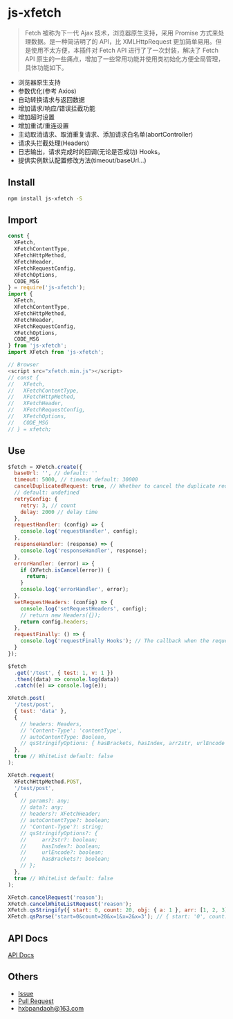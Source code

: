 # js-xfetch

> Fetch 被称为下一代 Ajax 技术，浏览器原生支持，采用 Promise 方式来处理数据。是一种简洁明了的 API，比 XMLHttpRequest 更加简单易用。但是使用不太方便，本插件对 Fetch API 进行了了一次封装，解决了 Fetch API 原生的一些痛点，增加了一些常用功能并使用类初始化方便全局管理，具体功能如下。

* 浏览器原生支持
* 参数优化(参考 Axios)
* 自动转换请求与返回数据
* 增加请求/响应/错误拦截功能
* 增加超时设置
* 增加重试/重连设置
* 主动取消请求、取消重复请求、添加请求白名单(abortController)
* 请求头拦截处理(Headers)
* 日志输出，请求完成时的回调(无论是否成功) Hooks。
* 提供实例默认配置修改方法(timeout/baseUrl...)

## Install

```bash
npm install js-xfetch -S
```

## Import

```javascript
const {
  XFetch,
  XFetchContentType,
  XFetchHttpMethod,
  XFetchHeader,
  XFetchRequestConfig,
  XFetchOptions,
  CODE_MSG
} = require('js-xfetch');
import {
  XFetch,
  XFetchContentType,
  XFetchHttpMethod,
  XFetchHeader,
  XFetchRequestConfig,
  XFetchOptions,
  CODE_MSG
} from 'js-xfetch';
import XFetch from 'js-xfetch';

// Browser
<script src="xfetch.min.js"></script>
// const {
//   XFetch,
//   XFetchContentType,
//   XFetchHttpMethod,
//   XFetchHeader,
//   XFetchRequestConfig,
//   XFetchOptions,
//   CODE_MSG
// } = xfetch;
```

## Use

```javascript
$fetch = XFetch.create({
  baseUrl: '', // default: ''
  timeout: 5000, // timeout default: 30000
  cancelDuplicatedRequest: true, // Whether to cancel the duplicate request default: true
  // default: undefined
  retryConfig: {
    retry: 3, // count
    delay: 2000 // delay time
  },
  requestHandler: (config) => {
    console.log('requestHandler', config);
  },
  responseHandler: (response) => {
    console.log('responseHandler', response);
  },
  errorHandler: (error) => {
    if (XFetch.isCancel(error)) {
      return;
    }
    console.log('errorHandler', error);
  },
  setRequestHeaders: (config) => {
    console.log('setRequestHeaders', config);
    // return new Headers({});
    return config.headers;
  },
  requestFinally: () => {
    console.log('requestFinally Hooks'); // The callback when the request is completed, regardless of the result.
  }
});

$fetch
  .get('/test', { test: 1, v: 1 })
  .then((data) => console.log(data))
  .catch((e) => console.log(e));

XFetch.post(
  '/test/post',
  { test: 'data' },
  {
    // headers: Headers,
    // 'Content-Type': 'contentType',
    // autoContentType: Boolean,
    // qsStringifyOptions: { hasBrackets, hasIndex, arr2str, urlEncode }
  },
  true // WhiteList default: false
);

XFetch.request(
  XFetchHttpMethod.POST,
  '/test/post',
  {
    // params?: any;
    // data?: any;
    // headers?: XFetchHeader;
    // autoContentType?: boolean;
    // 'Content-Type'?: string;
    // qsStringifyOptions?: {
    //     arr2str?: boolean;
    //     hasIndex?: boolean;
    //     urlEncode?: boolean;
    //     hasBrackets?: boolean;
    // };
  },
  true // WhiteList default: false
);

XFetch.cancelRequest('reason');
XFetch.cancelWhiteListRequest('reason');
XFetch.qsStringify({ start: 0, count: 20, obj: { a: 1 }, arr: [1, 2, 3], str: '1' }, { hasIndex: true }); // 'start=0&count=20&obj[a]=1&arr[0]=1&arr[1]=2&arr[2]=3&str=1'
XFetch.qsParse('start=0&count=20&x=1&x=2&x=3'); // { start: '0', count: '20', x: [1, 2, 3], '/': 'start=0&count=20&x=1&x=2&x=3' };
```

## API Docs

[API Docs](https://github.com/pandaoh/js-xfetch/blob/main/docs/README.md)

## Others

* [Issue](https://github.com/pandaoh/js-xfetch/issues)
* [Pull Request](https://github.com/pandaoh/js-xfetch/pulls)
* [hxbpandaoh@163.com](mailto:hxbpandaoh@163.com)
